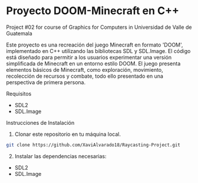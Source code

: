 # Proyecto DOOM-Minecraft en C++
Project #02 for course of Graphics for Computers in Universidad de Valle de Guatemala

Este proyecto es una recreación del juego Minecraft en formato 'DOOM', implementado en C++ utilizando las bibliotecas SDL y SDL.Image. El código está diseñado para permitir a los usuarios experimentar una versión simplificada de Minecraft en un entorno estilo DOOM. El juego presenta elementos básicos de Minecraft, como exploración, movimiento, recolección de recursos y combate, todo ello presentado en una perspectiva de primera persona.

Requisitos
- SDL2
- SDL.Image

Instrucciones de Instalación
1. Clonar este repositorio en tu máquina local.
```bash
git clone https://github.com/XaviAlvarado18/Raycasting-Project.git
```

2. Instalar las dependencias necesarias:
- SDL2
- SDL.Image
